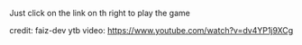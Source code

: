 Just click on the link on th right to play the game

credit: faiz-dev
ytb video: https://www.youtube.com/watch?v=dv4YP1j9XCg
